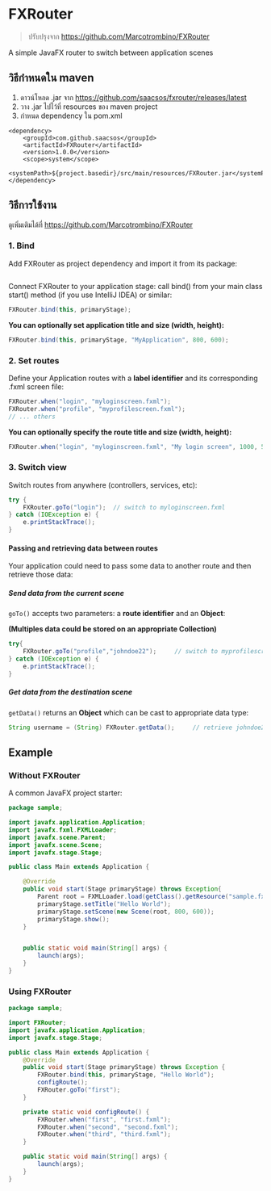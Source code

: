 # FXRouter

> ปรับปรุงจาก https://github.com/Marcotrombino/FXRouter

A simple JavaFX router to switch between application scenes

## วิธีกำหนดใน maven

1. ดาวน์โหลด .jar จาก https://github.com/saacsos/fxrouter/releases/latest
2. วาง .jar ไปไว้ที่ resources ของ maven project
3. กำหนด dependency ใน pom.xml
```
<dependency>
    <groupId>com.github.saacsos</groupId>
    <artifactId>FXRouter</artifactId>
    <version>1.0.0</version>
    <scope>system</scope>
    <systemPath>${project.basedir}/src/main/resources/FXRouter.jar</systemPath>
</dependency>
```

## วิธีการใช้งาน
ดูเพิ่มเติมได้ที่ https://github.com/Marcotrombino/FXRouter

### 1. Bind

Add FXRouter as project dependency and import it from its package:

```java

```

Connect FXRouter to your application stage: call bind() from your main class start() method (if you use IntelliJ IDEA) or similar:

```java
FXRouter.bind(this, primaryStage);
```

**You can optionally set application title and size (width, height):**
```java
FXRouter.bind(this, primaryStage, "MyApplication", 800, 600);
```

### 2. Set routes

Define your Application routes with a **label identifier** and its corresponding .fxml screen file:

```java
FXRouter.when("login", "myloginscreen.fxml");
FXRouter.when("profile", "myprofilescreen.fxml");
// ... others
```

**You can optionally specify the route title and size (width, height):**
```java
FXRouter.when("login", "myloginscreen.fxml", "My login screen", 1000, 500);
```

### 3. Switch view
Switch routes from anywhere (controllers, services, etc):
```java
try {
    FXRouter.goTo("login");  // switch to myloginscreen.fxml
} catch (IOException e) {
    e.printStackTrace();
} 
```

#### Passing and retrieving data between routes
Your application could need to pass some data to another route and then retrieve those data:

##### Send data from the current scene

`goTo()` accepts two parameters: a **route identifier** and an **Object**:

**(Multiples data could be stored on an appropriate Collection)**

```java
try{
    FXRouter.goTo("profile","johndoe22");     // switch to myprofilescreen.fxml passing an username
} catch (IOException e) {
    e.printStackTrace();    
}
```

##### Get data from the destination scene
`getData()` returns an **Object** which can be cast to appropriate data type:

```java
String username = (String) FXRouter.getData();     // retrieve johndoe22
```

## Example

### Without FXRouter

A common JavaFX project starter:

```java
package sample;

import javafx.application.Application;
import javafx.fxml.FXMLLoader;
import javafx.scene.Parent;
import javafx.scene.Scene;
import javafx.stage.Stage;

public class Main extends Application {

    @Override
    public void start(Stage primaryStage) throws Exception{
        Parent root = FXMLLoader.load(getClass().getResource("sample.fxml"));
        primaryStage.setTitle("Hello World");
        primaryStage.setScene(new Scene(root, 800, 600));
        primaryStage.show();
    }


    public static void main(String[] args) {
        launch(args);
    }
}
```

### Using FXRouter

```java
package sample;

import FXRouter;
import javafx.application.Application;
import javafx.stage.Stage;

public class Main extends Application {
    @Override
    public void start(Stage primaryStage) throws Exception {
        FXRouter.bind(this, primaryStage, "Hello World");
        configRoute();
        FXRouter.goTo("first");
    }

    private static void configRoute() {
        FXRouter.when("first", "first.fxml");
        FXRouter.when("second", "second.fxml");
        FXRouter.when("third", "third.fxml");
    }

    public static void main(String[] args) {
        launch(args);
    }
}
```